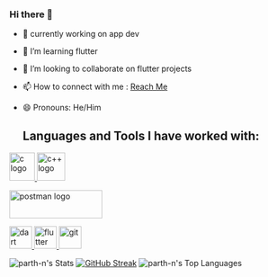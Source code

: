 ### Hi there 👋

- 🔭 currently working on app dev
- 🌱 I’m learning flutter
- 👯 I’m looking to collaborate on flutter projects
- 📫 How to connect with me : <a href="https://shorturl.at/hzEIT">Reach Me</a>
- 😄 Pronouns: He/Him

  ## Languages and Tools I have worked with:
<p align="left">
  <a href="https://www.cprogramming.com/" target="_blank" rel="noreferrer"> <img src="https://upload.wikimedia.org/wikipedia/commons/1/18/C_Programming_Language.svg" alt="c logo" width="45" height="50" margin:4px/> </a>
  <a href="https://devdocs.io/cpp/" target="_blank" rel="noreferrer"> <img src="https://upload.wikimedia.org/wikipedia/commons/1/18/ISO_C%2B%2B_Logo.svg" alt="c++ logo" width="50" height="50" margin:4px/> <a>
  </p>

<p align="left">
  <a href="https://www.postman.com/" target="_blank" rel="noreferrer">
    <img src="https://upload.wikimedia.org/wikipedia/commons/c/c2/Postman_%28software%29.png" alt="postman logo" width="164.75" height="50"/>
  </a>
</p>
<p align="left"> <a href="https://dart.dev" target="_blank" rel="noreferrer"> <img src="https://www.vectorlogo.zone/logos/dartlang/dartlang-icon.svg" alt="dart" width="40" height="40"/> </a>  <a href="https://flutter.dev" target="_blank" rel="noreferrer"> <img src="https://www.vectorlogo.zone/logos/flutterio/flutterio-icon.svg" alt="flutter" width="40" height="40"/> </a> <a href="https://git-scm.com/" target="_blank" rel="noreferrer"> <img src="https://www.vectorlogo.zone/logos/git-scm/git-scm-icon.svg" alt="git" width="40" height="40"/> </a> </p>

 ![parth-n's Stats](https://github-readme-stats.vercel.app/api?username=parth-n&theme=vue-dark&show_icons=true&hide_border=true&count_private=true)
[![GitHub Streak](https://streak-stats.demolab.com?user=parth-n&background=45%2C82EBBF%2C6183EB)](https://git.io/streak-stats)
![parth-n's Top Languages](https://github-readme-stats.vercel.app/api/top-langs/?username=parth-n&theme=vue-dark&show_icons=true&hide_border=true&layout=compact)

